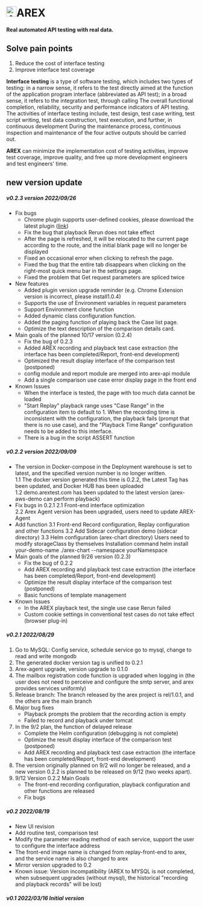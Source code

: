 # <img src="https://avatars.githubusercontent.com/u/103105168?s=200&v=4" alt="Arex Icon" width="27" height=""/>AREX
**Real automated API testing with real data.**

## Solve pain points
1. Reduce the cost of interface testing
2. Improve interface test coverage

**Interface testing** is a type of software testing, which includes two types of testing: in a narrow sense, it refers to the test directly aimed at the function of the application program interface (abbreviated as API test); in a broad sense, it refers to the integration test, through calling The overall functional completion, reliability, security and performance indicators of API testing. The activities of interface testing include, test design, test case writing, test script writing, test data construction, test execution, and further, in continuous development During the maintenance process, continuous inspection and maintenance of the four active outputs should be carried out.
  
**AREX** can minimize the implementation cost of testing activities, improve test coverage, improve quality, and free up more development engineers and test engineers' time.
  
## new version update

##### v0.2.3 version 2022/09/26
* Fix bugs
   * Chrome plugin supports user-defined cookies, please download the latest plugin ([link](https://github.com/arextest/arex-chrome-extension/releases))
   * Fix the bug that playback Rerun does not take effect
   * After the page is refreshed, it will be relocated to the current page according to the route, and the initial blank page will no longer be displayed
   * Fixed an occasional error when clicking to refresh the page.
   * Fixed the bug that the entire tab disappears when clicking on the right-most quick menu bar in the settings page.
   * Fixed the problem that Get request parameters are spliced ​​twice
* New features
   * Added plugin version upgrade reminder (e.g. Chrome Extension version is incorrect, please install1.0.4)
   * Supports the use of Environment variables in request parameters
   * Support Environment clone function
   * Added dynamic class configuration function.
   * Added the paging function of playing back the Case list page.
   * Optimize the text description of the comparison details card.
* Main goals of the planned 10/17 version (0.2.4)
   * Fix the bug of 0.2.3
   * Added AREX recording and playback test case extraction (the interface has been completed/Report, front-end development)
   * Optimized the result display interface of the comparison test (postponed)
   * config module and report module are merged into arex-api module
   * Add a single comparison use case error display page in the front end
* Known Issues
    * When the interface is tested, the page with too much data cannot be loaded
    * "Start Replay" playback range uses "Case Range" in the configuration item to default to 1. When the recording time is inconsistent with the configuration, the playback fails (prompt that there is no use case), and the "Playback Time Range" configuration needs to be added to this interface.
    * There is a bug in the script ASSERT function

##### v0.2.2 version 2022/09/09
* The version in Docker-compose in the Deployment warehouse is set to latest, and the specified version number is no longer written.  
   1.1 The docker version generated this time is 0.2.2, the Latest Tag has been updated, and Docker HUB has been uploaded   
   1.2 demo.arextest.com has been updated to the latest version (arex-aws-demo can perform playback)
* Fix bugs in 0.2.1
   2.1 Front-end interface optimization  
   2.2 Arex Agent version has been upgraded, users need to update AREX-Agent  
* Add function
   3.1 Front-end Record configuration, Replay configuration and other functions
   3.2 Add Sidecar configuration demo (sidecar directory)
   3.3 Helm configuration (arex-chart directory)
   Users need to modify storageClass by themselves
   Installation command helm install your-demo-name ./arex-chart --namespace yourNamespace
* Main goals of the planned 9/26 version (0.2.3)
    * Fix the bug of 0.2.2
    * Add AREX recording and playback test case extraction (the interface has been completed/Report, front-end development)
    * Optimize the result display interface of the comparison test (postponed)
    * Basic functions of template management
* Known Issues
    * In the AREX playback test, the single use case Rerun failed
    * Custom cookie settings in conventional test cases do not take effect (browser plug-in)

##### v0.2.1 2022/08/29
1. Go to MySQL: Config service, schedule service go to mysql, change to read and write mongodb
2. The generated docker version tag is unified to 0.2.1
3. Arex-agent upgrade, version upgrade to 0.1.0
4. The mailbox registration code function is upgraded when logging in (the user does not need to perceive and configure the smtp server, and arex provides services uniformly)
5. Release branch: The branch released by the arex project is rel/1.0.1, and the others are the main branch
6. Major bug fixes
    * Playback prompts the problem that the recording action is empty
    * Failed to record and playback under tomcat
7. In the 9/2 plan, the function of delayed release
    * Complete the Helm configuration (debugging is not complete)
    * Optimize the result display interface of the comparison test (postponed)
    * Add AREX recording and playback test case extraction (the interface has been completed/Report, front-end development)
8. The version originally planned on 9/2 will no longer be released, and a new version 0.2.2 is planned to be released on 9/12 (two weeks apart).
9. 9/12 Version 0.2.2 Main Goals
    * The front-end recording configuration, playback configuration and other functions are released
    * Fix bugs

##### v0.2 2022/08/19
* New UI revision
* Add routine test, comparison test
* Modify the parameter reading method of each service, support the user to configure the interface address
* The front-end image name is changed from replay-front-end to arex, and the service name is also changed to arex
* Mirror version upgraded to 0.2
* Known issue: Version incompatibility (AREX to MYSQL is not completed, when subsequent upgrades (without mysql), the historical "recording and playback records" will be lost)

##### v0.1 2022/03/16 Initial version